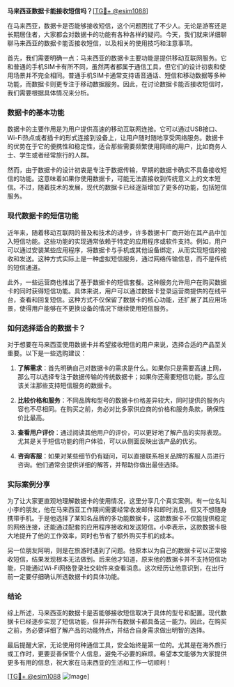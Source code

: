 **马来西亚数据卡能接收短信吗？**[[TG💪+ @esim1088](https://t.me/s/esim1088)]

在马来西亚，数据卡是否能够接收短信，这个问题困扰了不少人。无论是游客还是长期居住者，大家都会对数据卡的功能有各种各样的疑问。今天，我们就来详细聊聊马来西亚的数据卡能否接收短信，以及相关的使用技巧和注意事项。

首先，我们需要明确一点：马来西亚的数据卡主要功能是提供移动互联网服务。它和普通的手机SIM卡有所不同，虽然两者都属于通信工具，但它们的设计初衷和使用场景并不完全相同。普通手机SIM卡通常支持语音通话、短信和移动数据等多种功能，而数据卡则更专注于移动数据服务。因此，在讨论数据卡能否接收短信时，我们需要根据具体情况来分析。

### 数据卡的基本功能

数据卡的主要作用是为用户提供高速的移动互联网连接。它可以通过USB接口、Wi-Fi热点或者插卡的形式连接到设备上，让用户随时随地享受网络服务。数据卡的优势在于它的便携性和稳定性，适合那些需要频繁使用网络的用户，比如商务人士、学生或者经常旅行的人群。

然而，由于数据卡的设计初衷是专注于数据传输，早期的数据卡确实不具备接收短信的功能。这意味着如果你使用数据卡，可能无法直接收到传统意义上的文本短信。不过，随着技术的发展，现代的数据卡已经逐渐增加了更多的功能，包括短信服务。

### 现代数据卡的短信功能

近年来，随着移动互联网的普及和技术的进步，许多数据卡厂商开始在其产品中加入短信功能。这些功能的实现通常依赖于特定的应用程序或软件支持。例如，用户可以通过安装某些应用程序，将数据卡与手机或其他设备绑定，从而实现短信的接收和发送。这种方式实际上是一种虚拟短信服务，通过网络传输信息，而不是传统的短信通道。

此外，一些运营商也推出了基于数据卡的短信套餐。这种服务允许用户在购买数据卡的同时获得短信功能。具体来说，用户可以通过数据卡登录运营商提供的在线平台，查看和回复短信。这种方式不仅保留了数据卡的核心功能，还扩展了其应用场景，使得用户能够在不更换设备的情况下继续使用短信服务。

### 如何选择适合的数据卡？

对于想要在马来西亚使用数据卡并希望接收短信的用户来说，选择合适的产品至关重要。以下是一些选购建议：

1. **了解需求**：首先明确自己对数据卡的需求是什么。如果你只是需要高速上网，那么可以选择专注于数据传输的传统数据卡；如果你还需要短信功能，那么应该关注那些支持短信服务的数据卡。

2. **比较价格和服务**：不同品牌和型号的数据卡价格差异较大，同时提供的服务内容也不尽相同。在购买之前，务必对比多家供应商的价格和服务条款，确保性价比最高。

3. **查看用户评价**：通过阅读其他用户的评价，可以更好地了解产品的实际表现。尤其是关于短信功能的用户体验，可以从侧面反映出该产品的优劣。

4. **咨询客服**：如果对某些细节仍有疑问，可以直接联系相关品牌的客服人员进行咨询。他们通常会提供详细的解答，并帮助你做出最佳选择。

### 实际案例分享

为了让大家更直观地理解数据卡的使用情况，这里分享几个真实案例。有一位名叫小李的朋友，他在马来西亚工作期间需要经常收发邮件和即时消息，但又不想随身携带手机。于是他选择了某知名品牌的多功能数据卡，这款数据卡不仅能提供稳定的网络连接，还能通过配套的应用程序接收和发送短信。小李表示，这款数据卡极大地提升了他的工作效率，同时也节省了额外购买手机的成本。

另一位朋友阿明，则是在旅游时遇到了问题。他原本以为自己的数据卡可以正常接收短信，结果发现根本无法做到。后来他才知道，原来他的数据卡并不支持短信功能，只能通过Wi-Fi网络登录社交软件来查看消息。这次经历让他意识到，在出行前一定要仔细确认所选数据卡的具体功能。

### 结论

综上所述，马来西亚的数据卡是否能够接收短信取决于具体的型号和配置。现代数据卡已经逐步实现了短信功能，但并非所有数据卡都具备这一能力。因此，在购买之前，务必要详细了解产品的功能特点，并结合自身需求做出明智的选择。

最后提醒大家，无论使用何种通信工具，安全始终是第一位的。尤其是在海外旅行或工作时，更要妥善保管个人信息，避免不必要的麻烦。希望本文能够为大家提供更多有用的信息，祝大家在马来西亚的生活和工作一切顺利！

[[TG💪+ @esim1088](https://t.me/s/esim1088) ![Image](https://i.postimg.cc/4NQfJmqS/Snipaste-2025-05-13-00-14-12.png)]